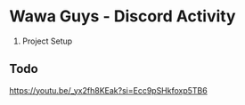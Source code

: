 # Wawa Guys - Discord Activity

1. Project Setup

## Todo

https://youtu.be/_yx2fh8KEak?si=Ecc9pSHkfoxp5TB6
